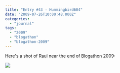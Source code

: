 ```yaml
---
title: "Entry #43 - Hummingbird604"
date: "2009-07-26T10:00:48.000Z"
categories: 
  - "journal"
tags: 
  - "2009"
  - "blogathon"
  - "blogathon-2009"
---
```


Here's a shot of Raul near the end of Blogathon 2009:

[![](http://farm4.static.flickr.com/3425/3756794501_68c2100ae7.jpg?v=0)](http://www.flickr.com/photos/duanestorey/3756794501/)
